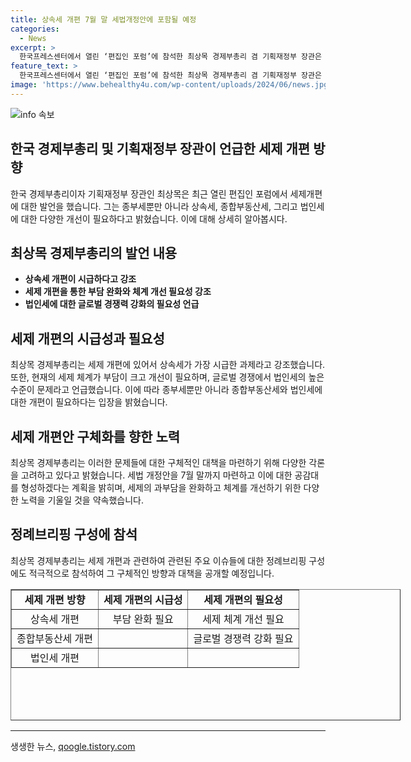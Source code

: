 ```yaml
---
title: 상속세 개편 7월 말 세법개정안에 포함될 예정
categories:
  - News
excerpt: >
  한국프레스센터에서 열린 ‘편집인 포럼’에 참석한 최상목 경제부총리 겸 기획재정부 장관은 세제개편에 대해 발언했다. 그는 상속세 개편이 시급하다고 강조하며, 종합부동산세 개편과 법인세 문제에 대해서도 다뤘다. 최 부총리는 다양한 세제개편 논의가 있지만, 상속세 개편이 더 시급하며, 7월 말 세법개정안에 반영할 것이라고 밝혔다. 또한, 전체적인 체계 개선이 필요하다고 강조했다.
feature_text: >
  한국프레스센터에서 열린 ‘편집인 포럼’에 참석한 최상목 경제부총리 겸 기획재정부 장관은 세제개편에 대해 발언했다. 그는 상속세 개편이 시급하다고 강조하며, 종합부동산세 개편과 법인세 문제에 대해서도 다뤘다. 최 부총리는 다양한 세제개편 논의가 있지만, 상속세 개편이 더 시급하며, 7월 말 세법개정안에 반영할 것이라고 밝혔다. 또한, 전체적인 체계 개선이 필요하다고 강조했다.
image: 'https://www.behealthy4u.com/wp-content/uploads/2024/06/news.jpg'
---
```


<p><img src="https://www.behealthy4u.com/wp-content/uploads/2024/06/news.jpg" alt="info 속보" /></p>

<h2 data-ke-size="size26">한국 경제부총리 및 기획재정부 장관이 언급한 세제 개편 방향</h2>

<p data-ke-size="size16">한국 경제부총리이자 기획재정부 장관인 최상목은 최근 열린 편집인 포럼에서 세제개편에 대한 발언을 했습니다. 그는 종부세뿐만 아니라 상속세, 종합부동산세, 그리고 법인세에 대한 다양한 개선이 필요하다고 밝혔습니다. 이에 대해 상세히 알아봅시다.</p>

<h2 data-ke-size="size26">최상목 경제부총리의 발언 내용</h2>

<ul>
  <li><b>상속세 개편이 시급하다고 강조</b></li>
  <li><b>세제 개편을 통한 부담 완화와 체계 개선 필요성 강조</b></li>
  <li><b>법인세에 대한 글로벌 경쟁력 강화의 필요성 언급</b></li>
</ul>

<h2 data-ke-size="size26">세제 개편의 시급성과 필요성</h2>

<p data-ke-size="size16">최상목 경제부총리는 세제 개편에 있어서 상속세가 가장 시급한 과제라고 강조했습니다. 또한, 현재의 세제 체계가 부담이 크고 개선이 필요하며, 글로벌 경쟁에서 법인세의 높은 수준이 문제라고 언급했습니다. 이에 따라 종부세뿐만 아니라 종합부동산세와 법인세에 대한 개편이 필요하다는 입장을 밝혔습니다.</p>

<h2 data-ke-size="size26">세제 개편안 구체화를 향한 노력</h2>

<p data-ke-size="size16">최상목 경제부총리는 이러한 문제들에 대한 구체적인 대책을 마련하기 위해 다양한 각론을 고려하고 있다고 밝혔습니다. 세법 개정안을 7월 말까지 마련하고 이에 대한 공감대를 형성하겠다는 계획을 밝히며, 세제의 과부담을 완화하고 체계를 개선하기 위한 다양한 노력을 기울일 것을 약속했습니다.</p>

<h2 data-ke-size="size26">정례브리핑 구성에 참석</h2>

<p data-ke-size="size16">최상목 경제부총리는 세제 개편과 관련하여 관련된 주요 이슈들에 대한 정례브리핑 구성에도 적극적으로 참석하여 그 구체적인 방향과 대책을 공개할 예정입니다.</p>

<table style="width: 624px; height: 210px;" border="1">
<tbody>
<tr>
<td style="text-align: center; height: 17px;"><b>세제 개편 방향</b></td>
<td style="text-align: center; height: 17px;"><b>세제 개편의 시급성</b></td>
<td style="text-align: center; height: 17px;"><b>세제 개편의 필요성</b></td>
</tr>
<tr>
<td style="text-align: center; height: 17px;">상속세 개편</td>
<td style="text-align: center; height: 17px;">부담 완화 필요</td>
<td style="text-align: center; height: 17px;">세제 체계 개선 필요</td>
</tr>
<tr>
<td style="text-align: center; height: 17px;">종합부동산세 개편</td>
<td style="text-align: center; height: 17px;">&nbsp; &nbsp; &nbsp; &nbsp; &nbsp; &nbsp; &nbsp; &nbsp; &nbsp; &nbsp;</td>
<td style="text-align: center; height: 17px;">글로벌 경쟁력 강화 필요</td>
</tr>
<tr>
<td style="text-align: center; height: 17px;">법인세 개편</td>
<td style="text-align: center; height: 17px;">&nbsp; &nbsp; &nbsp; &nbsp; &nbsp; &nbsp; &nbsp; &nbsp; &nbsp; &nbsp;</td>
<td style="text-align: center; height: 17px;">&nbsp; &nbsp; &nbsp; &nbsp; &nbsp; &nbsp; &nbsp; &nbsp; &nbsp; &nbsp;</td>
</tr>
</tbody>
</table>

<hr data-ke-size="size16">
생생한 뉴스, <a href="https://qoogle.tistory.com" rel="dofollow">qoogle.tistory.com</a>


